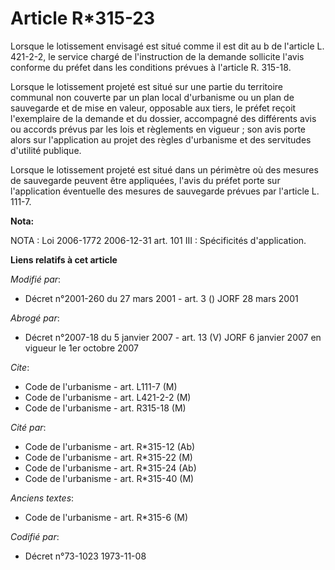 # Article R*315-23

Lorsque le lotissement envisagé est situé comme il est dit au b de l'article L. 421-2-2, le service chargé de l'instruction
de la demande sollicite l'avis conforme du préfet dans les conditions prévues à l'article R. 315-18.

Lorsque le lotissement projeté est situé sur une partie du territoire communal non couverte par un plan local d'urbanisme ou
un plan de sauvegarde et de mise en valeur, opposable aux tiers, le préfet reçoit l'exemplaire de la demande et du dossier,
accompagné des différents avis ou accords prévus par les lois et règlements en vigueur ; son avis porte alors sur
l'application au projet des règles d'urbanisme et des servitudes d'utilité publique.

Lorsque le lotissement projeté est situé dans un périmètre où des mesures de sauvegarde peuvent être appliquées, l'avis du
préfet porte sur l'application éventuelle des mesures de sauvegarde prévues par l'article L. 111-7.

**Nota:**

NOTA : Loi 2006-1772 2006-12-31 art. 101 III : Spécificités d'application.

**Liens relatifs à cet article**

_Modifié par_:

  - Décret n°2001-260 du 27 mars 2001 - art. 3 () JORF 28 mars 2001

_Abrogé par_:

  - Décret n°2007-18 du 5 janvier 2007 - art. 13 (V) JORF 6 janvier 2007 en vigueur le 1er octobre 2007

_Cite_:

  - Code de l'urbanisme - art. L111-7 (M)
  - Code de l'urbanisme - art. L421-2-2 (M)
  - Code de l'urbanisme - art. R315-18 (M)

_Cité par_:

  - Code de l'urbanisme - art. R*315-12 (Ab)
  - Code de l'urbanisme - art. R*315-22 (M)
  - Code de l'urbanisme - art. R*315-24 (Ab)
  - Code de l'urbanisme - art. R*315-40 (M)

_Anciens textes_:

  - Code de l'urbanisme - art. R*315-6 (M)

_Codifié par_:

  - Décret n°73-1023 1973-11-08

